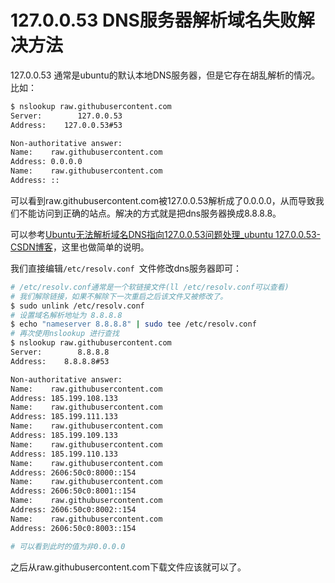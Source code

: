 # 127.0.0.53 DNS服务器解析域名失败解决方法

127.0.0.53 通常是ubuntu的默认本地DNS服务器，但是它存在胡乱解析的情况。比如：

```bash
$ nslookup raw.githubusercontent.com
Server:        127.0.0.53
Address:    127.0.0.53#53

Non-authoritative answer:
Name:    raw.githubusercontent.com
Address: 0.0.0.0
Name:    raw.githubusercontent.com
Address: ::
```

可以看到raw.githubusercontent.com被127.0.0.53解析成了0.0.0.0，从而导致我们不能访问到正确的站点。解决的方式就是把dns服务器换成8.8.8.8。

可以参考[Ubuntu无法解析域名DNS指向127.0.0.53问题处理_ubuntu 127.0.0.53-CSDN博客](https://blog.csdn.net/u010784529/article/details/134946658)，这里也做简单的说明。

我们直接编辑`/etc/resolv.conf `文件修改dns服务器即可：

```bash
# /etc/resolv.conf通常是一个软链接文件(ll /etc/resolv.conf可以查看)
# 我们解除链接，如果不解除下一次重启之后该文件又被修改了。
$ sudo unlink /etc/resolv.conf
# 设置域名解析地址为 8.8.8.8
$ echo "nameserver 8.8.8.8" | sudo tee /etc/resolv.conf
# 再次使用nslookup 进行查找
$ nslookup raw.githubusercontent.com
Server:        8.8.8.8
Address:    8.8.8.8#53

Non-authoritative answer:
Name:    raw.githubusercontent.com
Address: 185.199.108.133
Name:    raw.githubusercontent.com
Address: 185.199.111.133
Name:    raw.githubusercontent.com
Address: 185.199.109.133
Name:    raw.githubusercontent.com
Address: 185.199.110.133
Name:    raw.githubusercontent.com
Address: 2606:50c0:8000::154
Name:    raw.githubusercontent.com
Address: 2606:50c0:8001::154
Name:    raw.githubusercontent.com
Address: 2606:50c0:8002::154
Name:    raw.githubusercontent.com
Address: 2606:50c0:8003::154

# 可以看到此时的值为非0.0.0.0
```

之后从raw.githubusercontent.com下载文件应该就可以了。
